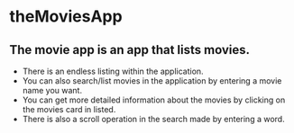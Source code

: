 # theMoviesApp

## The movie app is an app that lists movies.
- There is an endless listing within the application.
- You can also search/list movies in the application by entering a movie name you want. 
- You can get more detailed information about the movies by clicking on the movies card in listed.
- There is also a scroll operation in the search made by entering a word.

